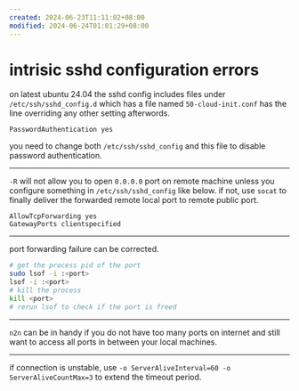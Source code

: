 ```yaml
---
created: 2024-06-23T11:11:02+08:00
modified: 2024-06-24T01:01:29+08:00
---
```


# intrisic sshd configuration errors

on latest ubuntu 24.04 the sshd config includes files under `/etc/ssh/sshd_config.d` which has a file named `50-cloud-init.conf` has the line overriding any other setting afterwords.

```config
PasswordAuthentication yes
```

you need to change both `/etc/ssh/sshd_config` and this file to disable password authentication.

---

`-R` will not allow you to open `0.0.0.0` port on remote machine unless you configure something in `/etc/ssh/sshd_config` like below. if not, use `socat` to finally deliver the forwarded remote local port to remote public port.

```config
AllowTcpForwarding yes
GatewayPorts clientspecified
```

---

port forwarding failure can be corrected.

```bash
# get the process pid of the port
sudo lsof -i :<port>
lsof -i :<port>
# kill the process
kill <port>
# rerun lsof to check if the port is freed
```

---

`n2n` can be in handy if you do not have too many ports on internet and still want to access all ports in between your local machines.

---

if connection is unstable, use `-o ServerAliveInterval=60 -o ServerAliveCountMax=3` to extend the timeout period.
